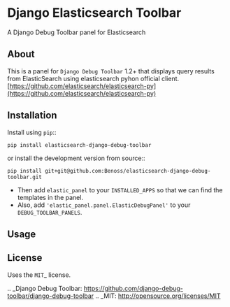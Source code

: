 Django Elasticsearch Toolbar
======================

A Django Debug Toolbar panel for Elasticsearch

About
------------

This is a panel for `Django Debug Toolbar` 1.2+ that displays query results from
ElasticSearch using elasticsearch pyhon official client. [https://github.com/elasticsearch/elasticsearch-py](https://github.com/elasticsearch/elasticsearch-py)



Installation
------------

Install using ``pip``::

    pip install elasticsearch-django-debug-toolbar

or install the development version from source::

    pip install git+git@github.com:Benoss/elasticsearch-django-debug-toolbar.git

* Then add ``elastic_panel`` to your ``INSTALLED_APPS`` so that we can find the
templates in the panel. 
* Also, add ``'elastic_panel.panel.ElasticDebugPanel'`` to your ``DEBUG_TOOLBAR_PANELS``.

Usage
------------


License
------------

Uses the `MIT`_ license.


.. _Django Debug Toolbar: https://github.com/django-debug-toolbar/django-debug-toolbar
.. _MIT: http://opensource.org/licenses/MIT